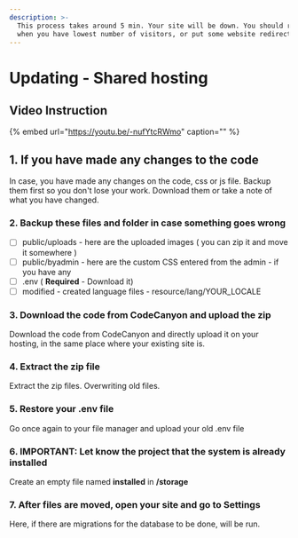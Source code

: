 ```yaml
---
description: >-
  This process takes around 5 min. Your site will be down. You should run it
  when you have lowest number of visitors, or put some website redirect.
---
```


# Updating - Shared hosting

## Video Instruction

{% embed url="https://youtu.be/-nufYtcRWmo" caption="" %}

## 1. If you have made any changes to the code

In case, you have made any changes on the code, css or js file. Backup them first so you don't lose your work. Download them or take a note of what you have changed.

### 2. Backup these files and folder in case something goes wrong

* [ ] public/uploads - here are the uploaded images \( you can zip it and move it somewhere \)
* [ ] public/byadmin - here are the custom CSS entered from the admin - if you have any
* [ ] .env \( **Required**  - Download it\)
* [ ] modified - created language files - resource/lang/YOUR\_LOCALE

### 3. Download the code from CodeCanyon and upload the zip

Download the code from CodeCanyon and directly upload it on your hosting, in the same place where your existing site is.

### 4. Extract the zip file

Extract the zip files. Overwriting old files.

### **5. Restore your .env file**

Go once again to your file manager and upload your old .env file

### 6. IMPORTANT: Let know the project that the system is already installed

Create an empty file named **installed** in **/storage**

### 7. After files are moved, open your site and go to Settings

Here, if there are migrations for the database to be done, will be run.

